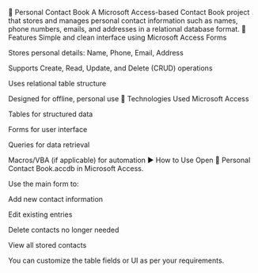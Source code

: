 📇 Personal Contact Book
A Microsoft Access-based Contact Book project that stores and manages personal contact information such as names, phone numbers, emails, and addresses in a relational database format.
📌 Features
Simple and clean interface using Microsoft Access Forms

Stores personal details: Name, Phone, Email, Address

Supports Create, Read, Update, and Delete (CRUD) operations

Uses relational table structure

Designed for offline, personal use
🧰 Technologies Used
Microsoft Access

Tables for structured data

Forms for user interface

Queries for data retrieval

Macros/VBA (if applicable) for automation
▶️ How to Use
Open 📇 Personal Contact Book.accdb in Microsoft Access.

Use the main form to:

Add new contact information

Edit existing entries

Delete contacts no longer needed

View all stored contacts

You can customize the table fields or UI as per your requirements.



